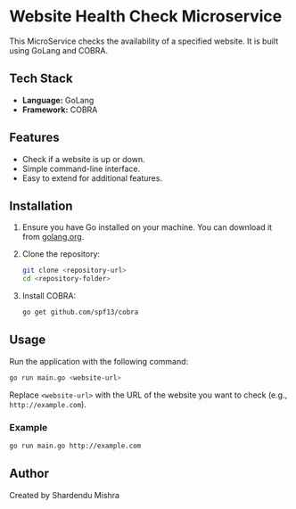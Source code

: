 # Website Health Check Microservice

This MicroService checks the availability of a specified website. It is built using GoLang and COBRA.

## Tech Stack

- **Language:** GoLang
- **Framework:** COBRA

## Features

- Check if a website is up or down.
- Simple command-line interface.
- Easy to extend for additional features.

## Installation

1. Ensure you have Go installed on your machine. You can download it from [golang.org](https://golang.org/dl/).
2. Clone the repository:

   ```bash
   git clone <repository-url>
   cd <repository-folder>
   ```

3. Install COBRA:

   ```bash
   go get github.com/spf13/cobra
   ```

## Usage

Run the application with the following command:

```bash
go run main.go <website-url>
```

Replace `<website-url>` with the URL of the website you want to check (e.g., `http://example.com`).

### Example

```bash
go run main.go http://example.com
```

## Author
Created by Shardendu Mishra
